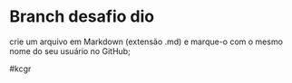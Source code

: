
# Branch desafio dio

crie um arquivo em Markdown (extensão .md) e marque-o com o mesmo nome do seu usuário no GitHub;

#kcgr
